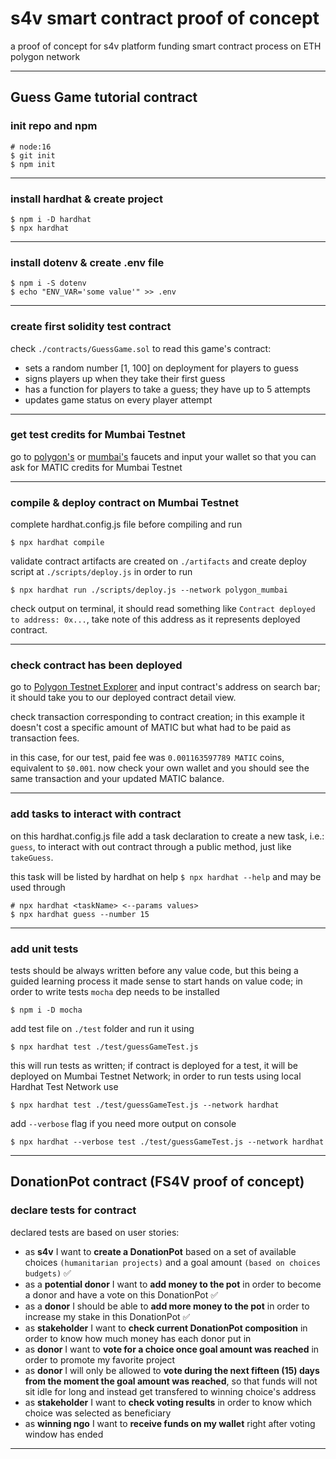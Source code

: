 # s4v smart contract proof of concept

a proof of concept for s4v platform funding smart contract process on ETH polygon network

---

## Guess Game tutorial contract


### init repo and npm

```shell
# node:16
$ git init
$ npm init
```

---

### install hardhat & create project

```shell
$ npm i -D hardhat
$ npx hardhat
```

---

### install dotenv & create .env file
```shell
$ npm i -S dotenv
$ echo "ENV_VAR='some value'" >> .env
```

---

### create first solidity test contract
check `./contracts/GuessGame.sol` to read this game's contract:
- sets a random number [1, 100] on deployment for players to guess 
- signs players up when they take their first guess
- has a function for players to take a guess; they have up to 5 attempts
- updates game status on every player attempt

---

### get test credits for Mumbai Testnet
go to [polygon's](https://faucet.polygon.technology) or [mumbai's](https://mumbaifaucet.com) faucets and input your wallet so that you can ask for MATIC credits for Mumbai Testnet

---

### compile & deploy contract on Mumbai Testnet
complete hardhat.config.js file before compiling and run
```shell
$ npx hardhat compile
```
validate contract artifacts are created on `./artifacts` and create deploy script at `./scripts/deploy.js` in order to run
```shell
$ npx hardhat run ./scripts/deploy.js --network polygon_mumbai
```
check output on terminal, it should read something like `Contract deployed to address: 0x...`, take note of this address as it represents deployed contract.

---

### check contract has been deployed
go to [Polygon Testnet Explorer](https://mumbai.polygonscan.com) and input contract's address on search bar; it should take you to our deployed contract detail view. 

check transaction corresponding to contract creation; in this example it doesn't cost a specific amount of MATIC but what had to be paid as transaction fees.

in this case, for our test, paid fee was `0.001163597789 MATIC` coins, equivalent to `$0.001`.
now check your own wallet and you should see the same transaction and your updated MATIC balance.

---

### add tasks to interact with contract
on this hardhat.config.js file add a task declaration to create a new task, i.e.: `guess`, to interact with out contract through a public method, just like `takeGuess`.

this task will be listed by hardhat on help `$ npx hardhat --help` and may be used through
```shell
# npx hardhat <taskName> <--params values>
$ npx hardhat guess --number 15
```

---

### add unit tests
tests should be always written before any value code, but this being a guided learning process it made sense to start hands on value code; in order to write tests `mocha` dep needs to be installed
```shell
$ npm i -D mocha
```
add test file on `./test` folder and run it using
```shell
$ npx hardhat test ./test/guessGameTest.js
```
this will run tests as written; if contract is deployed for a test, it will be deployed on Mumbai Testnet Network; in order to run tests using local Hardhat Test Network use
```shell
$ npx hardhat test ./test/guessGameTest.js --network hardhat
```
add `--verbose` flag if you need more output on console
```shell
$ npx hardhat --verbose test ./test/guessGameTest.js --network hardhat
```

---

## DonationPot contract (FS4V proof of concept)

### declare tests for contract

declared tests are based on user stories:
- as **s4v** I want to **create a DonationPot** based on a set of available choices `(humanitarian projects)` and a goal amount `(based on choices budgets)` ✅
- as a **potential donor** I want to **add money to the pot** in order to become a donor and have a vote on this DonationPot ✅
- as a **donor** I should be able to **add more money to the pot** in order to increase my stake in this DonationPot ✅
- as **stakeholder** I want to **check current DonationPot composition** in order to know how much money has each donor put in
- as **donor** I want to **vote for a choice once goal amount was reached** in order to promote my favorite project
- as **donor** I will only be allowed to **vote during the next fifteen (15) days from the moment the goal amount was reached**, so that funds will not sit idle for long and instead get transfered to winning choice's address
- as **stakeholder** I want to **check voting results** in order to know which choice was selected as beneficiary
- as **winning ngo** I want to **receive funds on my wallet** right after voting window has ended

---